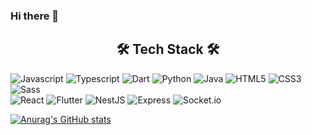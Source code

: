 ### Hi there 👋
<h2 align="center"> 🛠 Tech Stack 🛠 </h2>

![Javascript](https://img.shields.io/badge/Javascript-F7DF1E.svg?&style=for-the-badge&logo=Javascript&logoColor=white)
![Typescript](https://img.shields.io/badge/Typescript-3178C6.svg?&style=for-the-badge&logo=Typescript&logoColor=white)
![Dart](https://img.shields.io/badge/Dart-5CC8B2.svg?&style=for-the-badge&logo=Dart&logoColor=white)
![Python](https://img.shields.io/badge/Python-3776AB.svg?&style=for-the-badge&logo=Python&logoColor=white)
![Java](https://img.shields.io/badge/Java-007396.svg?&style=for-the-badge&logo=Java&logoColor=white)
![HTML5](https://img.shields.io/badge/HTML5-E34F26.svg?&style=for-the-badge&logo=HTML5&logoColor=white)
![CSS3](https://img.shields.io/badge/CSS3-1572B6.svg?&style=for-the-badge&logo=CSS3&logoColor=white)
![Sass](https://img.shields.io/badge/Sass-CC6699.svg?&style=for-the-badge&logo=Sass&logoColor=white)
<br/>
![React](https://img.shields.io/badge/React-61DAFB.svg?&style=for-the-badge&logo=React&logoColor=white)
![Flutter](https://img.shields.io/badge/Flutter-02569B.svg?&style=for-the-badge&logo=Flutter&logoColor=white)
![NestJS](https://img.shields.io/badge/NestJS-E0234E.svg?&style=for-the-badge&logo=NestJS&logoColor=white)
![Express](https://img.shields.io/badge/Express-000000.svg?&style=for-the-badge&logo=Express&logoColor=white)
![Socket.io](https://img.shields.io/badge/Socket.io-010101.svg?&style=for-the-badge&logo=Socket.io&logoColor=white)


[![Anurag's GitHub stats](https://github-readme-stats.vercel.app/api?username=ggalmury)](https://github.com/anuraghazra/github-readme-stats)
<!--
**ggalmury/ggalmury** is a ✨ _special_ ✨ repository because its `README.md` (this file) appears on your GitHub profile.

Here are some ideas to get you started:

- 🔭 I’m currently working on ...
- 🌱 I’m currently learning ...
- 👯 I’m looking to collaborate on ...
- 🤔 I’m looking for help with ...
- 💬 Ask me about ...
- 📫 How to reach me: ...
- 😄 Pronouns: ...
- ⚡ Fun fact: ...
-->
